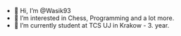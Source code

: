 - 👋 Hi, I’m @Wasik93
- 👀 I’m interested in Chess, Programming and a lot more.
- 🌱 I’m currently student at TCS UJ in Krakow - 3. year.

<!---
Wasik93/Wasik93 is a ✨ special ✨ repository because its `README.md` (this file) appears on your GitHub profile.
You can click the Preview link to take a look at your changes.
--->
